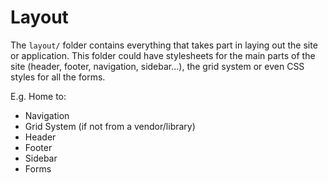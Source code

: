 ﻿# Layout

The `layout/` folder contains everything that takes part in laying out the site or application. This folder could have stylesheets for the main parts of the site (header, footer, navigation, sidebar…), the grid system or even CSS styles for all the forms.

E.g. Home to:
- Navigation
- Grid System (if not from a vendor/library)
- Header
- Footer
- Sidebar
- Forms